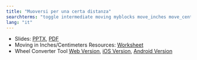 ```yaml
---
title: "Muoversi per una certa distanza"
searchterms: "toggle intermediate moving myblocks move_inches move_centimeters move_centimetres move_cm wheelconverter my_blocks moving_with moving_with_my_blocks"
lang: "it"
---
```

 <ul>
 <li class="ng-binding">Slides:
 <a href="translations/it/intermediate/Muoversi per una certa distanza.pptx">PPTX</a>,
 <a href="translations/it/intermediate/Muoversi per una certa distanza.pdf">PDF</a>
 </li>
 <li>Moving in Inches/Centimeters Resources:
 <a href="translations/it/intermediate/DPIorDPCWorksheet.pdf">Worksheet</a>
 </li>
 <li>Wheel Converter Tool <a href="translations/resources/wheelconverter">Web Version</a>,
 <a href="https://itunes.apple.com/us/app/wheel-converter-for-ev3/id1042474404?ls=1&amp;mt=8">iOS Version</a>,
 <a href="https://play.google.com/store/apps/details?id=com.ev3lessons.wheelconverter">Android Version</a>
 </li>
 </ul>
